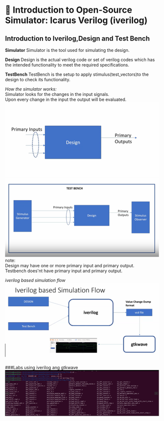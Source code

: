 
# 🌟 Introduction to Open-Source Simulator: Icarus Verilog (iverilog)
## Introduction to Iverilog,Design and Test Bench
**Simulator**
Simulator is the tool used for simulating the design.

**Design**
Design is the actual verilog code or set of verilog codes which has the intended functionality to meet the required specifications.

**TestBench**
TestBench is the setup to apply stimulus(test_vectors)to  the design to check its functionality.

*How the simulator works:*  
Simulator looks for the changes in the input signals.   
Upon every change in the input the output will be evaluated.    
![Diagram](img1.png)  
![diagram2](img2.png)  
note:  
Design may have one or more primary input and primary output.  
Testbench does'nt have primary input and primary output.   

*iverilog based simulation flow*  
![Diagram3](img3.png)  

###Labs using iverilog ang gtkwave  
![Diagram4](img4.png)

